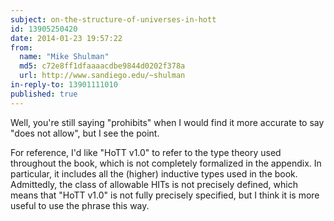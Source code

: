 ```yaml
---
subject: on-the-structure-of-universes-in-hott
id: 13905250420
date: 2014-01-23 19:57:22
from:
  name: "Mike Shulman"
  md5: c72e8ff1dfaaaacdbe9844d0202f378a
  url: http://www.sandiego.edu/~shulman
in-reply-to: 13901111010
published: true
---
```

Well, you're still saying "prohibits" when I would find it more accurate to say "does not allow", but I see the point. 

For reference, I'd like "HoTT v1.0" to refer to the type theory used throughout the book, which is not completely formalized in the appendix. In particular, it includes all the (higher) inductive types used in the book. Admittedly, the class of allowable HITs is not precisely defined, which means that "HoTT v1.0" is not fully precisely specified, but I think it is more useful to use the phrase this way.
